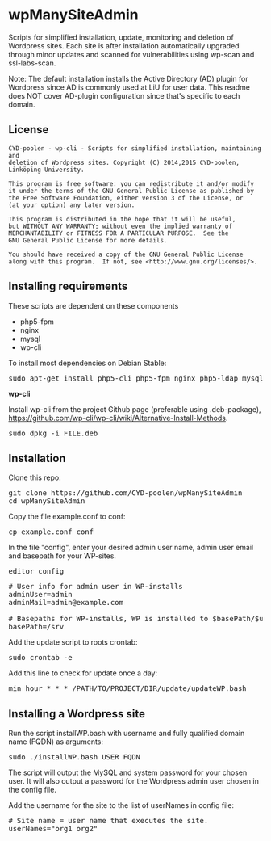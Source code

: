 wpManySiteAdmin
===========

Scripts for simplified installation, update, monitoring and deletion of Wordpress sites. Each site is after installation automatically upgraded through minor updates and scanned for vulnerabilities using wp-scan and ssl-labs-scan.

Note: The default installation installs the Active Directory (AD) plugin for Wordpress since AD is commonly used at LiU for user data. This readme does NOT cover AD-plugin configuration since that's specific to each domain.

## License

```
CYD-poolen - wp-cli - Scripts for simplified installation, maintaining and
deletion of Wordpress sites. Copyright (C) 2014,2015 CYD-poolen, Linköping University.

This program is free software: you can redistribute it and/or modify
it under the terms of the GNU General Public License as published by
the Free Software Foundation, either version 3 of the License, or
(at your option) any later version.

This program is distributed in the hope that it will be useful,
but WITHOUT ANY WARRANTY; without even the implied warranty of
MERCHANTABILITY or FITNESS FOR A PARTICULAR PURPOSE.  See the
GNU General Public License for more details.

You should have received a copy of the GNU General Public License
along with this program.  If not, see <http://www.gnu.org/licenses/>.
```

## Installing requirements

These scripts are dependent on these components

* php5-fpm
* nginx
* mysql
* wp-cli

To install most dependencies on Debian Stable:

<pre>
sudo apt-get install php5-cli php5-fpm nginx php5-ldap mysql-server php5-mysql
</pre>

**wp-cli**

Install wp-cli from the project Github page (preferable using .deb-package), https://github.com/wp-cli/wp-cli/wiki/Alternative-Install-Methods.

<pre>
sudo dpkg -i FILE.deb
</pre>

## Installation

Clone this repo:

<pre>
git clone https://github.com/CYD-poolen/wpManySiteAdmin
cd wpManySiteAdmin
</pre>

Copy the file example.conf to conf:

<pre>
cp example.conf conf
</pre>

In the file "config", enter your desired admin user name, admin user email and basepath for your WP-sites.

<pre>
editor config
</pre>

<pre>
# User info for admin user in WP-installs
adminUser=admin
adminMail=admin@example.com

# Basepaths for WP-installs, WP is installed to $basePath/$userName
basePath=/srv
</pre>

Add the update script to roots crontab:

<pre>
sudo crontab -e
</pre>

Add this line to check for update once a day:

<pre>
min hour * * * /PATH/TO/PROJECT/DIR/update/updateWP.bash
</pre>


## Installing a Wordpress site

Run the script installWP.bash with username and fully qualified domain name (FQDN) as arguments:

<pre>
sudo ./installWP.bash USER FQDN
</pre>

The script will output the MySQL and system password for your chosen user. It will also output a password for the Wordpress admin user chosen in the config file.

Add the username for the site to the list of userNames in config file:

<pre>
# Site name = user name that executes the site.
userNames="org1 org2"
</pre>
